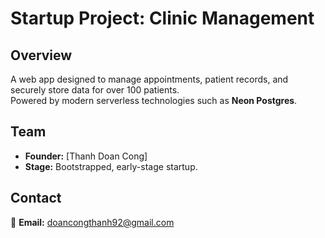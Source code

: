 # Startup Project: Clinic Management

## Overview
A web app designed to manage appointments, patient records, and securely store data for over 100 patients.  
Powered by modern serverless technologies such as **Neon Postgres**.

## Team
- **Founder:** [Thanh Doan Cong]
- **Stage:** Bootstrapped, early-stage startup.

## Contact
📧 **Email:** doancongthanh92@gmail.com
